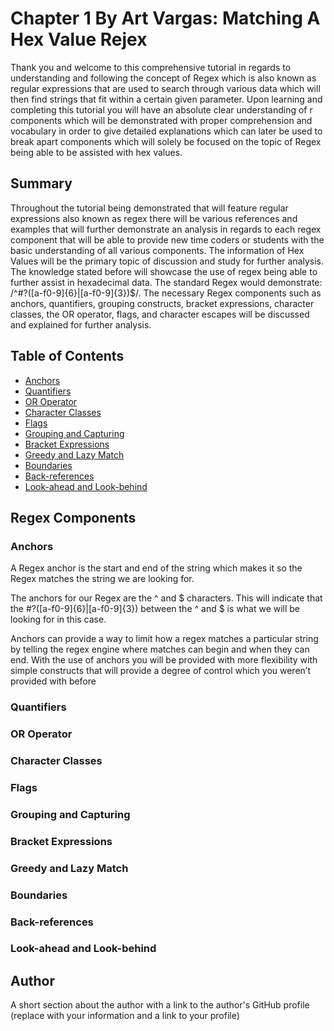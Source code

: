 # Chapter 1 By Art Vargas: Matching A Hex Value Rejex

Thank you and welcome to this comprehensive tutorial in regards to understanding and following the concept of Regex which is also known as regular expressions that are used to search through various data which will then find strings that fit within a certain given parameter. Upon learning and completing this tutorial you will have an absolute clear understanding of r components which will be demonstrated with proper comprehension and vocabulary in order to give detailed explanations which can later be used to break apart components which will solely be focused on the topic of Regex being able to be assisted with hex values.



## Summary

Throughout the tutorial being demonstrated that will feature regular expressions also known as regex there will be various references and examples that will further demonstrate an analysis in regards to each regex component that will be able to provide new time coders or students with the basic understanding of all various components. The information of Hex Values will be the primary topic of discussion and study for further analysis. The knowledge stated before will showcase the use of regex being able to further assist in hexadecimal data. The standard Regex would demonstrate: /^#?([a-f0-9]{6}|[a-f0-9]{3})$/. The necessary Regex components such as anchors, quantifiers, grouping constructs, bracket expressions, character classes, the OR operator, flags, and character escapes will be discussed and explained for further analysis.





## Table of Contents

- [Anchors](#anchors)
- [Quantifiers](#quantifiers)
- [OR Operator](#or-operator)
- [Character Classes](#character-classes)
- [Flags](#flags)
- [Grouping and Capturing](#grouping-and-capturing)
- [Bracket Expressions](#bracket-expressions)
- [Greedy and Lazy Match](#greedy-and-lazy-match)
- [Boundaries](#boundaries)
- [Back-references](#back-references)
- [Look-ahead and Look-behind](#look-ahead-and-look-behind)

## Regex Components

### Anchors

A Regex anchor is the start and end of the string which makes it so the Regex matches the string we are looking for.

The anchors for our Regex are the ^ and $ characters. This will indicate that the #?([a-f0-9]{6}|[a-f0-9]{3}) between the ^ and $ is what we will be looking for in this case.

 Anchors can provide a way to limit how a regex matches a particular string by telling the regex engine where matches can begin and when they can end. With the use of anchors you will be provided with more flexibility with simple constructs that will provide a degree of control which you weren’t provided with before 


### Quantifiers

### OR Operator

### Character Classes

### Flags

### Grouping and Capturing

### Bracket Expressions

### Greedy and Lazy Match

### Boundaries

### Back-references

### Look-ahead and Look-behind

## Author

A short section about the author with a link to the author's GitHub profile (replace with your information and a link to your profile)
